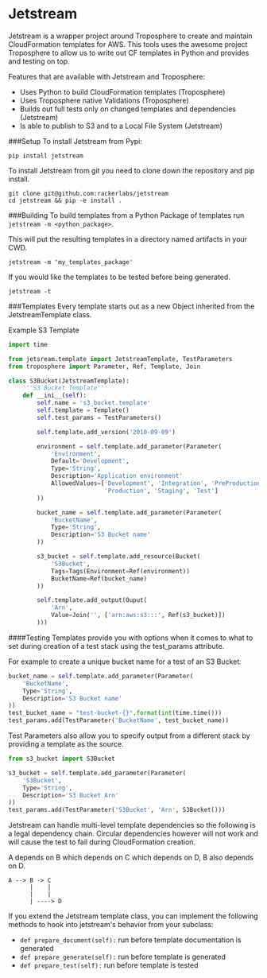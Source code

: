 Jetstream
=========
Jetstream is a wrapper project around Troposphere to create and maintain
CloudFormation templates for AWS. This tools uses the awesome project
Troposphere to allow us to write out CF templates in Python and provides
and testing on top.

Features that are available with Jetstream and Troposphere:

- Uses Python to build CloudFormation templates (Troposphere)
- Uses Troposphere native Validations (Troposphere)
- Builds out full tests only on changed templates and dependencies (Jetstream)
- Is able to publish to S3 and to a Local File System (Jetstream)

###Setup
To install Jetstream from Pypi:
```shell
pip install jetstream
```

To install Jetstream from git you need to clone down the repository and
pip install.

```shell
git clone git@github.com:rackerlabs/jetstream
cd jetstream && pip -e install .
```

###Building
To build templates from a Python Package of templates
run `jetstream -m <python_package>`.

This will put the resulting templates in a directory named artifacts
in your CWD.
```shell
jetstream -m 'my_templates_package'
```

If you would like the templates to be tested before being generated.
```shell
jetstream -t
```

###Templates
Every template starts out as a new Object inherited from the JetstreamTemplate
class.

Example S3 Template
```python
import time

from jetsream.template import JetstreamTemplate, TestParameters
from troposphere import Parameter, Ref, Template, Join

class S3Bucket(JetstreamTemplate):
    '''S3 Bucket Template'''
    def __ini__(self):
        self.name = 's3_bucket.template'
        self.template = Template()
        self.test_params = TestParameters()

        self.template.add_version('2010-09-09')

        environment = self.template.add_parameter(Parameter(
            'Environment',
            Default='Development',
            Type='String',
            Description='Application environment'
            AllowedValues=['Development', 'Integration', 'PreProduction',
                           'Production', 'Staging', 'Test']
        ))

        bucket_name = self.template.add_parameter(Parameter(
            'BucketName',
            Type='String',
            Description='S3 Bucket name'
        ))

        s3_bucket = self.template.add_resource(Bucket(
            'S3Bucket',
            Tags=Tags(Environment=Ref(environment))
            BucketName=Ref(bucket_name)
        ))

        self.template.add_output(Ouput(
            'Arn',
            Value=Join('', ['arn:aws:s3:::', Ref(s3_bucket)])
        )))
```

####Testing
Templates provide you with options when it comes to what to set
during creation of a test stack using the test_params attribute.

For example to create a unique bucket name for a test of an
S3 Bucket:
```python
bucket_name = self.template.add_parameter(Parameter(
    'BucketName',
    Type='String',
    Description='S3 Bucket name'
))
test_bucket_name = "test-bucket-{}".format(int(time.time()))
test_params.add(TestParameter('BucketName', test_bucket_name))
```

Test Parameters also allow you to specify output from a
different stack by providing a template as the source.
```python
from s3_bucket import S3Bucket

s3_bucket = self.template.add_parameter(Parameter(
    'S3Bucket',
    Type='String',
    Description='S3 Bucket Arn'
))
test_params.add(TestParameter('S3Bucket', 'Arn', S3Bucket()))
```

Jetstream can handle multi-level template dependencies so the following
is a legal dependency chain. Circular dependencies however will not work
and will cause the test to fail during CloudFormation creation.

A depends on B which depends on C which depends on D, B also depends on D.
```
A --> B -> C
      |    |
      |    |
      | ----> D
```

If you extend the Jetstream template class, you can implement the following
methods to hook into jetstream's behavior from your subclass:
- `def prepare_document(self):` run before template documentation is generated
- `def prepare_generate(self):` run before template is generated
- `def prepare_test(self):` run before template is tested
